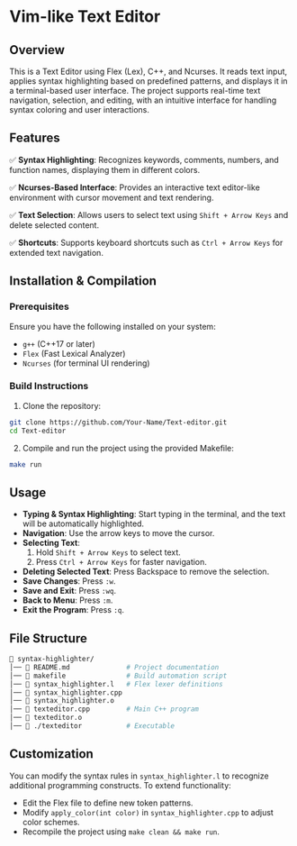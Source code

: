 # Vim-like Text Editor

## Overview

This is a Text Editor using Flex (Lex), C++, and Ncurses. It reads text input, applies syntax highlighting based on predefined patterns, and displays it in a terminal-based user interface. The project supports real-time text navigation, selection, and editing, with an intuitive interface for handling syntax coloring and user interactions.

## Features

:white_check_mark: **Syntax Highlighting**: Recognizes keywords, comments, numbers, and function names, displaying them in different colors.

:white_check_mark: **Ncurses-Based Interface**: Provides an interactive text editor-like environment with cursor movement and text rendering.

:white_check_mark: **Text Selection**: Allows users to select text using ```Shift + Arrow Keys``` and delete selected content.

:white_check_mark: **Shortcuts**: Supports keyboard shortcuts such as ```Ctrl + Arrow Keys``` for extended text navigation.

## Installation & Compilation

### Prerequisites

Ensure you have the following installed on your system:
- ```g++``` (C++17 or later)
- ```Flex``` (Fast Lexical Analyzer)
- ```Ncurses``` (for terminal UI rendering)

### Build Instructions

1. Clone the repository:
```bash
git clone https://github.com/Your-Name/Text-editor.git
cd Text-editor
```
2. Compile and run the project using the provided Makefile:
```bash
make run
```

## Usage

- **Typing & Syntax Highlighting**: Start typing in the terminal, and the text will be automatically highlighted.
- **Navigation**: Use the arrow keys to move the cursor.
- **Selecting Text**:
  1. Hold ```Shift + Arrow Keys``` to select text.
  2. Press ```Ctrl + Arrow Keys``` for faster navigation.
- **Deleting Selected Text**: Press Backspace to remove the selection.
- **Save Changes**: Press ```:w```.
- **Save and Exit**: Press ```:wq```.
- **Back to Menu**: Press ```:m```.
- **Exit the Program**: Press ```:q```.

## File Structure

```bash
📂 syntax-highlighter/
│── 📜 README.md              # Project documentation
│── 📜 makefile               # Build automation script
│── 📜 syntax_highlighter.l   # Flex lexer definitions
│── 📜 syntax_highlighter.cpp 
│── 📜 syntax_highlighter.o
│── 📜 texteditor.cpp         # Main C++ program
│── 📜 texteditor.o
│── 📜 ./texteditor           # Executable
```

## Customization

You can modify the syntax rules in ```syntax_highlighter.l``` to recognize additional programming constructs. To extend functionality:
- Edit the Flex file to define new token patterns.
- Modify ```apply_color(int color)``` in ```syntax_highlighter.cpp``` to adjust color schemes.
- Recompile the project using ```make clean && make run```.
